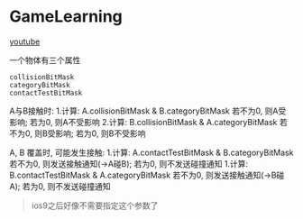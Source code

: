 #  GameLearning

[youtube](https://www.youtube.com/watch?v=cJy61bOqQpg&list=PLY1P2_piiWEYjjumZztc_U4EYTpwx9mfe&index=8)

一个物体有三个属性
```
collisionBitMask
categoryBitMask
contactTestBitMask
```

A与B接触时: 
1.计算: A.collisionBitMask & B.categoryBitMask
若不为0, 则A受影响; 若为0, 则A不受影响
2.计算: B.collisionBitMask & A.categoryBitMask
若不为0, 则B受影响; 若为0, 则B不受影响

A, B 覆盖时, 可能发生接触:
1.计算: A.contactTestBitMask & B.categoryBitMask
若不为0, 则发送接触通知(->A碰B); 若为0, 则不发送碰撞通知
1.计算: B.contactTestBitMask & A.categoryBitMask
若不为0, 则发送接触通知(->B碰A); 若为0, 则不发送碰撞通知
> ios9之后好像不需要指定这个参数了
